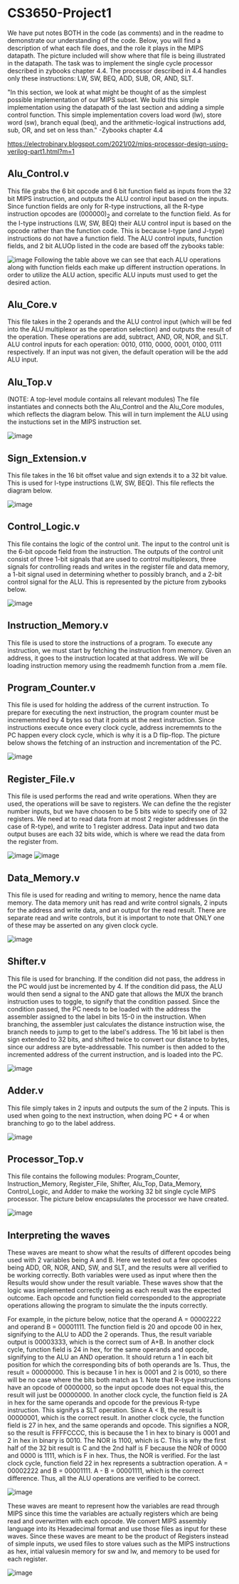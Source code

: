 # CS3650-Project1

We have put notes BOTH in the code (as comments) and in the readme to demonstrate our understanding of the code. Below, you will find a description of what each file does, and the role it plays in the MIPS datapath. The picture included will show where that file is being illustrated in the datapath. The task was to implement the single cycle processor described in zybooks chapter 4.4. The processor described in 4.4 handles only these instructions: LW, SW, BEQ, ADD, SUB, OR, AND, SLT.

"In this section, we look at what might be thought of as the simplest possible implementation of our MIPS subset. We build this simple implementation using the datapath of the last section and adding a simple control function. This simple implementation covers load word (lw), store word (sw), branch equal (beq), and the arithmetic-logical instructions add, sub, OR, and set on less than." -Zybooks chapter 4.4

https://electrobinary.blogspot.com/2021/02/mips-processor-design-using-verilog-part1.html?m=1

## Alu_Control.v

This file grabs the 6 bit opcode and 6 bit function field as inputs from the 32 bit MIPS instruction, and outputs the ALU control input based on the inputs. Since function fields are only for R-type instructions, all the R-type instruction opcodes are (000000)<sub>2</sub> and correlate to the function field. As for the I-type instructions (LW, SW, BEQ) their ALU control input is based on the opcode rather than the function code. This is because I-type (and J-type) instructions do not have a function field. The ALU control inputs, function fields, and 2 bit ALUOp listed in the code are based off the zybooks table: 

![image](https://user-images.githubusercontent.com/73093864/205182599-0f762713-963d-441d-90b2-b4a1c54eab20.png)
Following the table above we can see that each ALU operations along with function fields each make up different instruction operations. In order to utilize the ALU action, specific ALU inputs must used to get the desired action. 
## Alu_Core.v

This file takes in the 2 operands and the ALU control input (which will be fed into the ALU multiplexor as the operation selection) and outputs the result of the operation. These operations are add, subtract, AND, OR, NOR, and SLT. ALU control inputs for each operation: 0010, 0110, 0000, 0001, 0100, 0111 respectively. If an input was not given, the default operation will be the add ALU input.

## Alu_Top.v

(NOTE: A top-level module contains all relevant modules) The file instantiates and connects both the Alu_Control and the Alu_Core modules, which reflects the diagram below. This will in turn implement the ALU using the instuctions set in the MIPS instruction set.

![image](https://user-images.githubusercontent.com/73093864/205184230-14323199-955e-4493-96fb-6142063bae4b.png)


## Sign_Extension.v

This file takes in the 16 bit offset value and sign extends it to a 32 bit value. This is used for I-type instructions (LW, SW, BEQ). This file reflects the diagram below.

![image](https://user-images.githubusercontent.com/73093864/205186942-f88f224c-4231-447e-8d96-53270d88a0c4.png)

## Control_Logic.v

This file contains the logic of the control unit. The input to the control unit is the 6-bit opcode field from the instruction. The outputs of the control unit consist of three 1-bit signals that are used to control multiplexors, three signals for controlling reads and writes in the register file and data memory, a 1-bit signal used in determining whether to possibly branch, and a 2-bit control signal for the ALU.
This is represented by the picture from zybooks below.

![image](https://user-images.githubusercontent.com/73093864/205467890-b870c2a3-5c00-4324-9f52-a798ae152ff2.png)

## Instruction_Memory.v

This file is used to store the instructions of a program. To execute any instruction, we must start by fetching the instruction from memory. Given an address, it goes to the instruction located at that address. We will be loading instruction memory using the readmemh function from a .mem file. 

## Program_Counter.v

This file is used for holding the address of the current instruction. To prepare for executing the next instruction, the program counter must be incrememnted by 4 bytes so that it points at the next instruction. Since instructions execute once every clock cycle, address incrememnts to the PC happen every clock cycle, which is why it is a D flip-flop. The picture below shows the fetching of an instruction and incrementation of the PC.

![image](https://user-images.githubusercontent.com/73093864/205469221-f46fd9c4-eef1-4b66-a3c0-6e81efe3ee42.png)

## Register_File.v

This file is used performs the read and write operations. When they are used, the operations will be save to registers. We can define the the register number inputs, but we have choosen to be 5 bits wide to specify one of 32 registers. We need at to read data from at most 2 register addresses (in the case of R-type), and write to 1 register address. Data input and two data output buses are each 32 bits wide, which is where we read the data from the register from.

![image](https://user-images.githubusercontent.com/73093864/205467962-ff8230c2-db2d-4b24-98c0-77ba406c012a.png)
![image](https://user-images.githubusercontent.com/73093864/205469616-b7156ad0-3941-43bc-962d-38ff93331f88.png)

## Data_Memory.v 

This file is used for reading and writing to memory, hence the name data memory. The data memory unit has read and write control signals, 2 inputs for the address and write data, and an output for the read result. There are separate read and write controls, but it is important to note that ONLY one of these may be asserted on any given clock cycle. 

![image](https://user-images.githubusercontent.com/73093864/205477380-23f16ed9-6699-4e44-a502-63e71d116aba.png)

## Shifter.v

This file is used for branching. If the condition did not pass, the address in the PC would just be incremented by 4. If the condition did pass, the ALU would then send a signal to the AND gate that allows the MUX the branch instruction uses to toggle, to signify that the condition passed. Since the condition passed, the PC needs to be loaded with the address the assembler assigned to the label in bits 15-0 in the instruction. When branching, the assembler just calculates the distance instruction wise, the branch needs to jump to get to the label's address. The 16 bit label is then sign extended to 32 bits, and shifted twice to convert our distance to bytes, since our address are byte-addressable. This number is then added to the incremented address of the current instruction, and is loaded into the PC.

![image](https://user-images.githubusercontent.com/73093864/205513442-205147be-010c-473c-a8ef-1e3692fff64b.png)


## Adder.v

This file simply takes in 2 inputs and outputs the sum of the 2 inputs. This is used when going to the next instruction, when doing PC + 4 or when branching to go to the label address. 

![image](https://user-images.githubusercontent.com/73093864/205517981-e649fadf-f452-4b46-88e5-ee441653e2f8.png)


## Processor_Top.v

This file contains the following modules: Program_Counter, Instruction_Memory, Register_File, Shifter, Alu_Top, Data_Memory, Control_Logic, and Adder to make the working 32 bit single cycle MIPS processor. The picture below encapsulates the processor we have created. 

![image](https://user-images.githubusercontent.com/73093864/205517876-4c9d614d-f55a-4c4d-8e45-fb418a2f656c.png)


## Interpreting the waves

These waves are meant to show what the results of different opcodes being used with 2 variables being A and B. Here we tested out a few opcodes being ADD, OR, NOR, AND, SW, and SLT, and the results were all verified to be working correctly. Both variables were used as input where then the Results would show under the result variable. These waves show that the logic was implemented correctly seeing as each result was the expected outcome. Each opcode and function field corresponded to the appropriate operations allowing the program to simulate the the inputs correctly.

For example, in the picture below, notice that the operand A = 00002222 and operand B = 00001111. The function field is 20 and opcode 00 in hex, signifying to the ALU to ADD the 2 operands. Thus, the result variable output is 00003333, which is the correct sum of A+B. In another clock cycle, function field is 24 in hex, for the same operands and opcode, signifying to the ALU an AND operation. It should return a 1 in each bit position for which the corresponding bits of both operands are 1s. Thus, the result = 00000000. This is because 1 in hex is 0001 and 2 is 0010, so there will be no case where the bits both match as 1. Note that R-type instructions have an opcode of 0000000, so the input opcode does not equal this, the result will just be 00000000. In another clock cycle, the function field is 2A in hex for the same operands and opcode for the previous R-type instruction. This signifys a SLT operation. Since A < B, the result is 00000001, which is the correct result. In another clock cycle, the function field is 27 in hex, and the same operands and opcode. This signifies a NOR, so the result is FFFFCCCC, this is because the 1 in hex to binary is 0001 and 2 in hex in binary is 0010. The NOR is 1100, which is C. This is why the first half of the 32 bit result is C and the 2nd half is F because the NOR of 0000 and 0000 is 1111, which is F in hex. Thus, the NOR is verified. For the last clock cycle, function field 22 in hex represents a subtraction operation. A = 00002222 and B = 00001111. A - B = 00001111, which is the correct difference. Thus, all the ALU operations are verified to be correct.

![image](https://user-images.githubusercontent.com/89324119/205515466-6a1a02e8-564b-4a53-b587-e7be004f2c38.png)

These waves are meant to represent how the variables are read through MIPS since this time the variables are actually registers which are being read and overwritten with each opcode. We convert MIPS assembly language into its Hexadecimal format and use those files as input for these waves. Since these waves are meant to be the product of Registers instead of simple inputs, we used files to store values such as the MIPS instructions as hex, intial valuesin memory for sw and lw, and memory to be used for each register.

![image](https://user-images.githubusercontent.com/89324119/205515300-fb23e6b2-c012-4e28-89d0-9b220d6e6a91.png)




